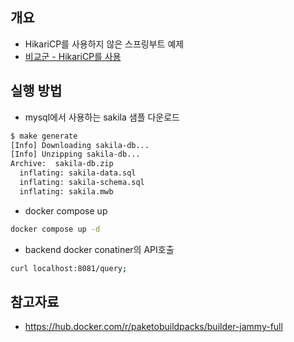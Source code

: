 ## 개요

* HikariCP를 사용하지 않은 스프링부트 예제
* [비교군 - HikariCP를 사용](../HikariCP/)

## 실행 방법

* mysql에서 사용하는 sakila 샘플 다운로드

```sh
$ make generate
[Info] Downloading sakila-db...
[Info] Unzipping sakila-db...
Archive:  sakila-db.zip
  inflating: sakila-data.sql
  inflating: sakila-schema.sql
  inflating: sakila.mwb
```

* docker compose up

```sh
docker compose up -d
```

* backend docker conatiner의 API호출

```sh
curl localhost:8081/query;
```

## 참고자료

* https://hub.docker.com/r/paketobuildpacks/builder-jammy-full
